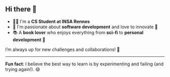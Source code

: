 ## Hi there 👋

- 👨‍💻 I'm a **CS Student at INSA Rennes**  
- 🌱 I'm passionate about **software development** and love to innovate 🚀  
- 📚 A **book lover** who enjoys everything from **sci-fi** to **personal development** 📖

I’m always up for new challenges and collaborations! 🚀

---

**Fun fact**: I believe the best way to learn is by experimenting and failing (and trying again!). 😄
